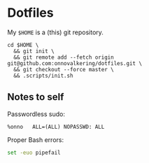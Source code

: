 # Dotfiles
My `$HOME` is a (this) git repository.

```shell
cd $HOME \
  && git init \
  && git remote add --fetch origin git@github.com:onnovalkering/dotfiles.git \
  && git checkout --force master \
  && .scripts/init.sh
```

## Notes to self

Passwordless sudo:
```
%onno	ALL=(ALL) NOPASSWD: ALL
```

Proper Bash errors:
```bash
set -euo pipefail
```